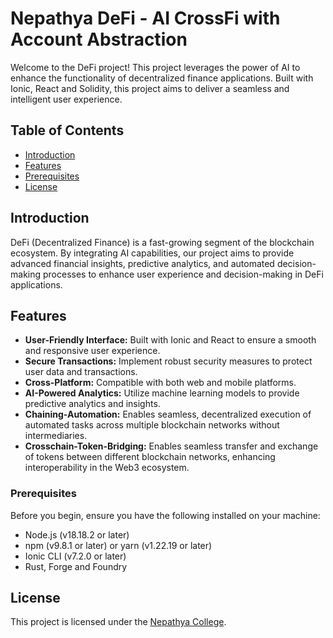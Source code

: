 # Nepathya DeFi - AI CrossFi with Account Abstraction

Welcome to the DeFi project! This project leverages the power of AI to enhance the functionality of decentralized finance applications. Built with Ionic, React and Solidity, this project aims to deliver a seamless and intelligent user experience.

## Table of Contents

- [Introduction](#introduction)
- [Features](#features)
- [Prerequisites](#Prerequisites)
- [License](#license)

## Introduction

DeFi (Decentralized Finance) is a fast-growing segment of the blockchain ecosystem. By integrating AI capabilities, our project aims to provide advanced financial insights, predictive analytics, and automated decision-making processes to enhance user experience and decision-making in DeFi applications.

## Features

- **User-Friendly Interface:** Built with Ionic and React to ensure a smooth and responsive user experience.
- **Secure Transactions:** Implement robust security measures to protect user data and transactions.
- **Cross-Platform:** Compatible with both web and mobile platforms.
- **AI-Powered Analytics:** Utilize machine learning models to provide predictive analytics and insights.
- **Chaining-Automation:** Enables seamless, decentralized execution of automated tasks across multiple blockchain networks without intermediaries.
- **Crosschain-Token-Bridging:** Enables seamless transfer and exchange of tokens between different blockchain networks, enhancing interoperability in the Web3 ecosystem.

### Prerequisites

Before you begin, ensure you have the following installed on your machine:

- Node.js (v18.18.2 or later)
- npm (v9.8.1 or later) or yarn (v1.22.19 or later)
- Ionic CLI (v7.2.0 or later)
- Rust, Forge and Foundry

## License

This project is licensed under the [Nepathya College](https://nepathyacollege.edu.np/).
